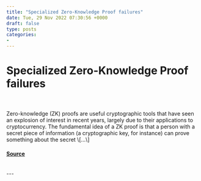 ```yaml
---
title: "Specialized Zero-Knowledge Proof failures"
date: Tue, 29 Nov 2022 07:30:56 +0000
draft: false
type: posts
categories: 
- 
---
```

# Specialized Zero-Knowledge Proof failures

<br/>

<br/>
Zero-knowledge (ZK) proofs are useful cryptographic tools that have seen an explosion of interest in recent years, largely due to their applications to cryptocurrency. The fundamental idea of a ZK proof is that a person with a secret piece of information (a cryptographic key, for instance) can prove something about the secret \[…\]

#### [Source](https://blog.trailofbits.com/2022/11/29/specialized-zero-knowledge-proof-failures/)

<br/>
---
